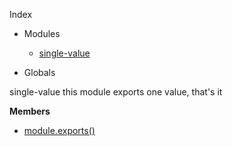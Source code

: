 Index

* Modules
  * [single-value](#module_single-value)

* Globals

<a name="module_single-value"></a>
single-value
this module exports one value, that's it

**Members**

* [module.exports()](#module_single-value)

